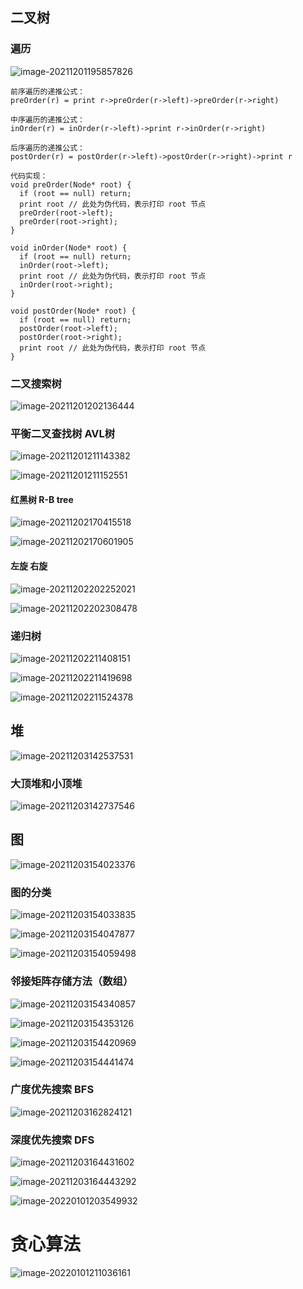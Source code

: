 ##   二叉树

### 遍历

![image-20211201195857826](数据结构.assets/image-20211201195857826.png)

```
前序遍历的递推公式：
preOrder(r) = print r->preOrder(r->left)->preOrder(r->right)
 
中序遍历的递推公式：
inOrder(r) = inOrder(r->left)->print r->inOrder(r->right)
 
后序遍历的递推公式：
postOrder(r) = postOrder(r->left)->postOrder(r->right)->print r

```

```
代码实现：
void preOrder(Node* root) {
  if (root == null) return;
  print root // 此处为伪代码，表示打印 root 节点
  preOrder(root->left);
  preOrder(root->right);
}
 
void inOrder(Node* root) {
  if (root == null) return;
  inOrder(root->left);
  print root // 此处为伪代码，表示打印 root 节点
  inOrder(root->right);
}
 
void postOrder(Node* root) {
  if (root == null) return;
  postOrder(root->left);
  postOrder(root->right);
  print root // 此处为伪代码，表示打印 root 节点
}
```

### 二叉搜索树

![image-20211201202136444](数据结构.assets/image-20211201202136444.png)

### 平衡二叉查找树 AVL树

![image-20211201211143382](数据结构.assets/image-20211201211143382.png)

![image-20211201211152551](数据结构.assets/image-20211201211152551.png)

#### 红黑树 R-B tree

![image-20211202170415518](数据结构.assets/image-20211202170415518.png)

![image-20211202170601905](数据结构.assets/image-20211202170601905.png)

#### 左旋 右旋

![image-20211202202252021](数据结构.assets/image-20211202202252021.png)

![image-20211202202308478](数据结构.assets/image-20211202202308478.png)

### 递归树

![image-20211202211408151](数据结构.assets/image-20211202211408151.png)

![image-20211202211419698](数据结构.assets/image-20211202211419698.png)

![image-20211202211524378](数据结构.assets/image-20211202211524378.png)

## 堆

![image-20211203142537531](数据结构.assets/image-20211203142537531.png)

### 大顶堆和小顶堆

![image-20211203142737546](数据结构.assets/image-20211203142737546.png)

## 图

![image-20211203154023376](数据结构.assets/image-20211203154023376.png)

### 图的分类

![image-20211203154033835](数据结构.assets/image-20211203154033835.png)

![image-20211203154047877](数据结构.assets/image-20211203154047877.png)

![image-20211203154059498](数据结构.assets/image-20211203154059498.png)

### 邻接矩阵存储方法（数组）

![image-20211203154340857](数据结构.assets/image-20211203154340857.png)

![image-20211203154353126](数据结构.assets/image-20211203154353126.png)

![image-20211203154420969](数据结构.assets/image-20211203154420969.png)

![image-20211203154441474](数据结构.assets/image-20211203154441474.png)

### 广度优先搜索 BFS

![image-20211203162824121](数据结构.assets/image-20211203162824121.png)

### 深度优先搜索 DFS

![image-20211203164431602](数据结构.assets/image-20211203164431602.png)

![image-20211203164443292](数据结构.assets/image-20211203164443292.png)

![image-20220101203549932](数据结构.assets/image-20220101203549932.png)

# 贪心算法

![image-20220101211036161](数据结构.assets/image-20220101211036161.png)
